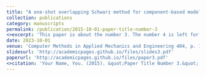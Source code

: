 ```yaml
---
title: "A one-shot overlapping Schwarz method for component-based model reduction: application to nonlinear elasticity"
collection: publications
category: manuscripts
permalink: /publication/2015-10-01-paper-title-number-3
<>excerpt: 'This paper is about the number 3. The number 4 is left for future work.'
date: 2023-10-01
venue: 'Computer Methods in Applied Mechanics and Engineering 404, p. 115786'
slidesurl: 'http://academicpages.github.io/files/slides3.pdf'
paperurl: 'http://academicpages.github.io/files/paper3.pdf'
<>citation: 'Your Name, You. (2015). &quot;Paper Title Number 3.&quot; <i>Journal 1</i>. 1(3).'
---
```

